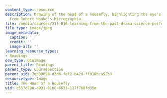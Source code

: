 ```yaml
---
content_type: resource
description: Drawing of the head of a housefly, highlighting the eye's compound structure,
  from Robert Hooke's Micrographia.
file: /media/courses/21l-016-learning-from-the-past-drama-science-performance-spring-2009/c557d706a93161606633117f768fd35e_fly_eye.jpg
file_type: image/jpeg
image_metadata:
  caption: ''
  credit: ''
  image-alt: ''
learning_resource_types:
- Readings
ocw_type: OCWImage
parent_title: Readings
parent_type: CourseSection
parent_uid: 7eb39698-d3d6-fef2-b42d-ff918bca52b8
resourcetype: Image
title: The Head of a Housefly
uid: c557d706-a931-6160-6633-117f768fd35e
---
```

